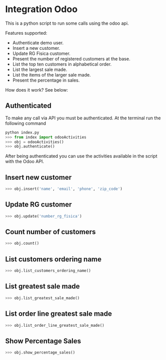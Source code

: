 Integration Odoo
=======

This is a python script to run some calls using the odoo api.

Features supported:

* Authenticate demo user.
* Insert a new customer.
* Update RG Fisica customer.
* Present the number of registered customers at the base.
* List the top ten customers in alphabetical order.
* List the largest sale made.
* List the items of the larger sale made.
* Present the percentage in sales.

How does it work? See below:

Authenticated
------------------------------

To make any call via API you must be authenticated. At the terminal run the following command
```python
python index.py
>>> from index import odooActivities
>>> obj = odooActivities()
>>> obj.authenticate()
```
After being authenticated you can use the activities available in the script with the Odoo API.

Insert new customer
------------------------------

```python
>>> obj.insert('name', 'email', 'phone', 'zip_code')
```
Update RG customer
------------------------------

```python
>>> obj.update('number_rg_fisica')
```
Count number of customers
------------------------------

```python
>>> obj.count()
```
List customers ordering name
------------------------------

```python
>>> obj.list_customers_ordering_name()
```
List greatest sale made
------------------------------

```python
>>> obj.list_greatest_sale_made()
```

List order line greatest sale made
------------------------------
```python
>>> obj.list_order_line_greatest_sale_made()
```
Show Percentage Sales
------------------------------
```python
>>> obj.show_percentage_sales()
```

